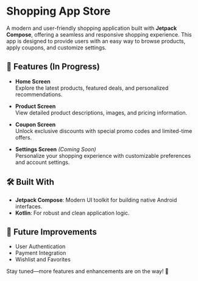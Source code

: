 # Shopping App Store

A modern and user-friendly shopping application built with **Jetpack Compose**, offering a seamless and responsive shopping experience. This app is designed to provide users with an easy way to browse products, apply coupons, and customize settings.

## 📱 Features (In Progress)

- **Home Screen**  
  Explore the latest products, featured deals, and personalized recommendations.

- **Product Screen**  
  View detailed product descriptions, images, and pricing information.

- **Coupon Screen**  
  Unlock exclusive discounts with special promo codes and limited-time offers.

- **Settings Screen** *(Coming Soon)*  
  Personalize your shopping experience with customizable preferences and account settings.

## 🛠️ Built With

- **Jetpack Compose**: Modern UI toolkit for building native Android interfaces.
- **Kotlin**: For robust and clean application logic.

## 🚀 Future Improvements

- User Authentication
- Payment Integration
- Wishlist and Favorites

Stay tuned—more features and enhancements are on the way! 🚀